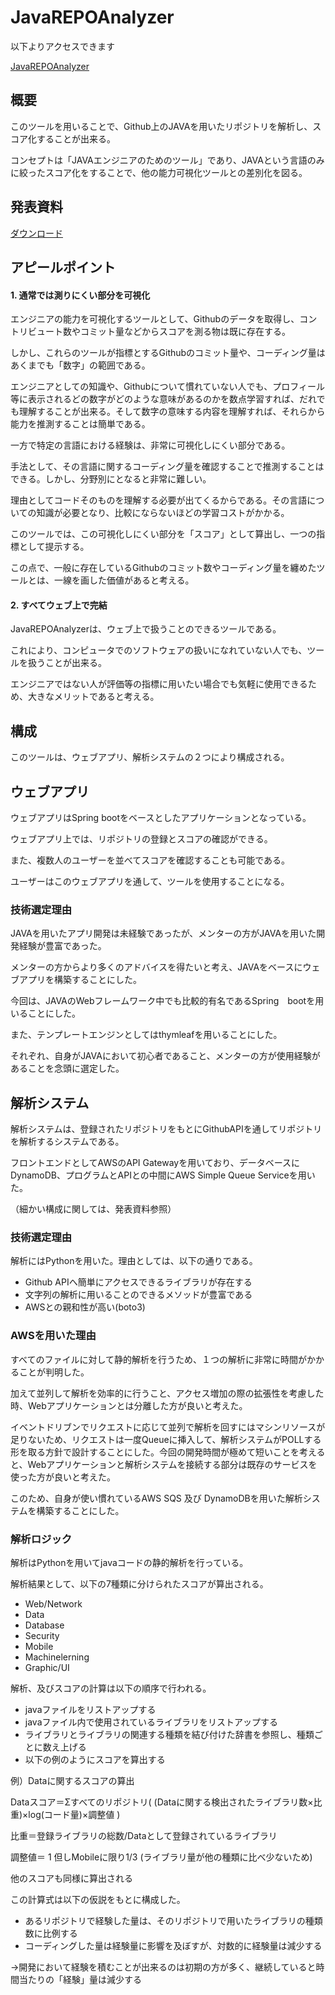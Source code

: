 # JavaREPOAnalyzer
以下よりアクセスできます

[JavaREPOAnalyzer](http://jra.judge-server.com/)

## 概要
このツールを用いることで、Github上のJAVAを用いたリポジトリを解析し、スコア化することが出来る。

コンセプトは「JAVAエンジニアのためのツール」であり、JAVAという言語のみに絞ったスコア化をすることで、他の能力可視化ツールとの差別化を図る。

## 発表資料
[ダウンロード](https://github.com/moritaoy/PJ-intern-JavaREPOAnalyzer/blob/main/%E6%88%90%E6%9E%9C%E7%99%BA%E8%A1%A8%E4%BC%9A(pjintern-2020).pptx?raw=true)

## アピールポイント

#### 1. 通常では測りにくい部分を可視化
エンジニアの能力を可視化するツールとして、Githubのデータを取得し、コントリビュート数やコミット量などからスコアを測る物は既に存在する。

しかし、これらのツールが指標とするGithubのコミット量や、コーディング量はあくまでも「数字」の範囲である。

エンジニアとしての知識や、Githubについて慣れていない人でも、プロフィール等に表示されるどの数字がどのような意味があるのかを数点学習すれば、だれでも理解することが出来る。そして数字の意味する内容を理解すれば、それらから能力を推測することは簡単である。

一方で特定の言語における経験は、非常に可視化しにくい部分である。

手法として、その言語に関するコーディング量を確認することで推測することはできる。しかし、分野別にとなると非常に難しい。

理由としてコードそのものを理解する必要が出てくるからである。その言語についての知識が必要となり、比較にならないほどの学習コストがかかる。

このツールでは、この可視化しにくい部分を「スコア」として算出し、一つの指標として提示する。

この点で、一般に存在しているGithubのコミット数やコーディング量を纏めたツールとは、一線を画した価値があると考える。

#### 2. すべてウェブ上で完結
JavaREPOAnalyzerは、ウェブ上で扱うことのできるツールである。

これにより、コンピュータでのソフトウェアの扱いになれていない人でも、ツールを扱うことが出来る。

エンジニアではない人が評価等の指標に用いたい場合でも気軽に使用できるため、大きなメリットであると考える。

## 構成
このツールは、ウェブアプリ、解析システムの２つにより構成される。

## ウェブアプリ
ウェブアプリはSpring bootをベースとしたアプリケーションとなっている。

ウェブアプリ上では、リポジトリの登録とスコアの確認ができる。

また、複数人のユーザーを並べてスコアを確認することも可能である。

ユーザーはこのウェブアプリを通して、ツールを使用することになる。

### 技術選定理由
JAVAを用いたアプリ開発は未経験であったが、メンターの方がJAVAを用いた開発経験が豊富であった。

メンターの方からより多くのアドバイスを得たいと考え、JAVAをベースにウェブアプリを構築することにした。

今回は、JAVAのWebフレームワーク中でも比較的有名であるSpring　bootを用いることにした。

また、テンプレートエンジンとしてはthymleafを用いることにした。

それぞれ、自身がJAVAにおいて初心者であること、メンターの方が使用経験があることを念頭に選定した。

## 解析システム
解析システムは、登録されたリポジトリをもとにGithubAPIを通してリポジトリを解析するシステムである。

フロントエンドとしてAWSのAPI Gatewayを用いており、データベースにDynamoDB、プログラムとAPIとの中間にAWS Simple Queue Serviceを用いた。

（細かい構成に関しては、発表資料参照）

### 技術選定理由
解析にはPythonを用いた。理由としては、以下の通りである。

- Github APIへ簡単にアクセスできるライブラリが存在する
- 文字列の解析に用いることのできるメソッドが豊富である
- AWSとの親和性が高い(boto3)

### AWSを用いた理由
すべてのファイルに対して静的解析を行うため、１つの解析に非常に時間がかかることが判明した。

加えて並列して解析を効率的に行うこと、アクセス増加の際の拡張性を考慮した時、Webアプリケーションとは分離した方が良いと考えた。

イベントドリブンでリクエストに応じて並列で解析を回すにはマシンリソースが足りないため、リクエストは一度Queueに挿入して、解析システムがPOLLする形を取る方針で設計することにした。今回の開発時間が極めて短いことを考えると、Webアプリケーションと解析システムを接続する部分は既存のサービスを使った方が良いと考えた。

このため、自身が使い慣れているAWS SQS 及び DynamoDBを用いた解析システムを構築することにした。


### 解析ロジック
解析はPythonを用いてjavaコードの静的解析を行っている。

解析結果として、以下の7種類に分けられたスコアが算出される。
- Web/Network
- Data
- Database
- Security
- Mobile
- Machinelerning
- Graphic/UI

解析、及びスコアの計算は以下の順序で行われる。
- javaファイルをリストアップする
- javaファイル内で使用されているライブラリをリストアップする
- ライブラリとライブラリの関連する種類を結び付けた辞書を参照し、種類ごとに数え上げる
- 以下の例のようにスコアを算出する

例）Dataに関するスコアの算出

Dataスコア＝Σすべてのリポジトリ( (Dataに関する検出されたライブラリ数×比重)×log(コード量)×調整値 )

比重＝登録ライブラリの総数/Dataとして登録されているライブラリ

調整値＝ 1 但しMobileに限り1/3 (ライブラリ量が他の種類に比べ少ないため)

他のスコアも同様に算出される

この計算式は以下の仮説をもとに構成した。

- あるリポジトリで経験した量は、そのリポジトリで用いたライブラリの種類数に比例する
- コーディングした量は経験量に影響を及ぼすが、対数的に経験量は減少する

→開発において経験を積むことが出来るのは初期の方が多く、継続していると時間当たりの「経験」量は減少する
